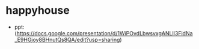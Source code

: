 # happyhouse

- ppt: (https://docs.google.com/presentation/d/1WiPOvdLbwsvxgANLlI3FidNa_E9HGjoy8BHnutQs8QA/edit?usp=sharing)
